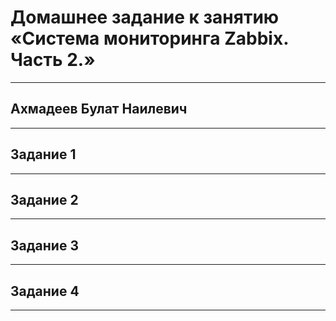 # Домашнее задание к занятию «Система мониторинга Zabbix. Часть 2.»

---
## Ахмадеев Булат Наилевич

---

## Задание 1




---

## Задание 2




---

## Задание 3




---

## Задание 4




---

